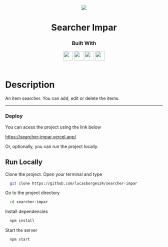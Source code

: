 <p align="center">
  <img  src="https://impsitecorporativo.blob.core.windows.net/files/2022/02/MicrosoftTeams-image-1-1536x485.png">
</p>
<h1 align="center">
  Searcher Impar
</h1>
<div align="center">

  <h3>Built With</h3>

  <img src="https://img.shields.io/badge/REACT-61DAFB?style=for-the-badge&logo=React&logoColor=black" height="30px"/>
  <img src="https://img.shields.io/badge/css3-1572B6?style=for-the-badge&logo=CSS3&logoColor=white" height="30px"/>
  <img src="https://img.shields.io/badge/HTML5-E34F26?style=for-the-badge&logo=HTML5&logoColor=white" height="30px"/>
  <img src="https://img.shields.io/badge/JavaScript-F7DF1E?style=for-the-badge&logo=JavaScript&logoColor=black" height="30px"/>
</div>

<br/>

# Description

An item searcher. You can add, edit or delete the items.

---
### Deploy

You can acess the project using the link below

https://searcher-impar.vercel.app/

Or, optionally, you can run the project locally.

## Run Locally

Clone the project. Open your terminal and type

```bash
  git clone https://github.com/lucasborges24/searcher-impar
```

Go to the project directory

```bash
  cd searcher-impar
```

Install dependencies

```bash
  npm install
```

Start the server

```bash
  npm start
```
